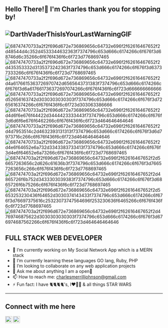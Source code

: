 



Hello There!👋 I'm Charles thank you for stopping by!
---



![DarthVaderThisIsYourLastWarningGIF](https://user-images.githubusercontent.com/99358950/179263483-6bc42578-78ae-45d5-bcb4-610556507664.gif)
---
![68747470733a2f2f696d672e736869656c64732e696f2f62616467652f2d48544d4c352d4533344632363f7374796c653d666c6174266c6f676f3d68746d6c35266c6f676f436f6c6f723d7768697465](https://user-images.githubusercontent.com/99358950/179270928-a71541db-09c6-4686-8a42-b843b2fed6e1.svg)
![68747470733a2f2f696d672e736869656c64732e696f2f62616467652f2d435353332d3135373242363f7374796c653d666c6174266c6f676f3d63737333266c6f676f436f6c6f723d7768697465](https://user-images.githubusercontent.com/99358950/179270931-d2d56114-7847-4506-9244-30717a58987b.svg)
![68747470733a2f2f696d672e736869656c64732e696f2f62616467652f2d4a6176615363726970742d6565643731383f7374796c653d666c6174266c6f676f3d6a617661736372697074266c6f676f436f6c6f723d666666666666](https://user-images.githubusercontent.com/99358950/179270932-a82b1160-5644-40a8-a3ec-a0adbeac2ade.svg)
![68747470733a2f2f696d672e736869656c64732e696f2f62616467652f2d52656163742d3030303030303f7374796c653d666c6174266c6f676f3d7265616374266c6f676f436f6c6f723d303063386666](https://user-images.githubusercontent.com/99358950/179270935-5b01aafb-1708-4575-950a-27521ae6f17d.svg)
![68747470733a2f2f696d672e736869656c64732e696f2f62616467652f2d4d6f6e676f44422d3444423333443f7374796c653d666c6174266c6f676f3d6d6f6e676f6462266c6f676f436f6c6f723d464646464646](https://user-images.githubusercontent.com/99358950/179270936-f274d4e6-c63b-42ca-a6d0-6ed6b1212268.svg)
![68747470733a2f2f696d672e736869656c64732e696f2f62616467652f2d4d7953514c2d4632393131313f7374796c653d666c6174266c6f676f3d6d7973716c266c6f676f436f6c6f723d464646464646](https://user-images.githubusercontent.com/99358950/179270937-79bab450-584b-48d5-9d86-830fc78236a1.svg)
![68747470733a2f2f696d672e736869656c64732e696f2f62616467652f2d4e6f64652e6a732d3343383733413f7374796c653d666c6174266c6f676f3d4e6f64652e6a73266c6f676f436f6c6f723d7768697465](https://user-images.githubusercontent.com/99358950/179270940-62510160-25a8-41e0-93ec-748fdac6b8a8.svg)
![687474703a2f2f696d672e736869656c64732e696f2f62616467652f2d56657263656c2d626c61636b3f7374796c653d666c6174266c6f676f3d76657263656c266c6f676f436f6c6f723d7768697465](https://user-images.githubusercontent.com/99358950/179270941-ba1fd5eb-9015-44cd-8704-810ff4e6d68a.svg)
![687474703a2f2f696d672e736869656c64732e696f2f62616467652f2d4865726f6b752d3433303039383f7374796c653d666c6174266c6f676f3d6865726f6b75266c6f676f436f6c6f723d7768697465](https://user-images.githubusercontent.com/99358950/179270942-d3f9eee5-e525-4dd9-acb5-f065fb7f26b1.svg)
![687474703a2f2f696d672e736869656c64732e696f2f62616467652f2d5653253230436f64652d3030374143433f7374796c653d666c6174266c6f676f3d76697375616c25323073747564696f253230636f6465266c6f676f436f6c6f723d7768697465](https://user-images.githubusercontent.com/99358950/179270944-814bb3e0-1888-4f3d-899c-0d92e15a7404.svg)
![687474703a2f2f696d672e736869656c64732e696f2f62616467652f2d4769746875622d3030303030303f7374796c653d666c6174266c6f676f3d676974687562266c6f676f436f6c6f723d464646464646](https://user-images.githubusercontent.com/99358950/179270947-7c8f9359-e2dc-4282-b495-1dc16ceb1cb3.svg) 

<h2> FULL STACK WEB DEVELOPER </h2>



- 🔭 I’m currently working on My Social Network App which is a MERN stack
- 🌱 I’m currently learning these languages GO lang, Ruby, PHP
- 👯 I’m looking to collaborate on any web application projects
- 💬 Ask me about anything I am a open📘
- 📫 How to reach me: charlesmerrilljohnson@gmail.com
- ⚡ Fun fact: I have 🐈🐈🐈🐈's, I❤️🚵‍♂️ & all things STAR WARS

---
Connect with me here
---
<a href="https://twitter.com/cm_johson/">
<img align="left" alt="Charles's Twitter" width="22px" src="https://cdn.jsdelivr.net/npm/simple-icons@v3/icons/twitter.svg" />
</a>
<a href="https://www.linkedin.com/in/charles-merrill-johnson/">
  <img align="left" alt="Charles's Linkdein" width="22px" src="https://cdn.jsdelivr.net/npm/simple-icons@v3/icons/linkedin.svg" />
</a>





<!--
**Charles-Merrill-Johnson/Charles-Merrill-Johnson** is a ✨ _special_ ✨ repository because its `README.md` (this file) appears on your GitHub profile.-->
